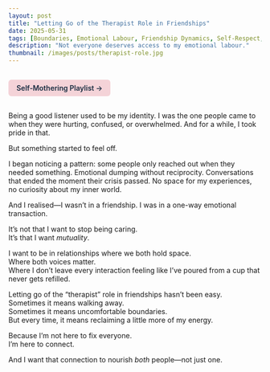 ```yaml
---
layout: post
title: "Letting Go of the Therapist Role in Friendships"
date: 2025-05-31
tags: [Boundaries, Emotional Labour, Friendship Dynamics, Self-Respect, Mutuality]
description: "Not everyone deserves access to my emotional labour."
thumbnail: /images/posts/therapist-role.jpg
---
```


<a href="https://music.youtube.com/playlist?list=PLuO5E1rh5RqIzePJeOjdXo62gwnYJ748_&si=NvtF0mzI9Sx2IoPu&shuffle=1" 
   target="_blank" 
   class="back-button"
   style="display:inline-block; margin: 1rem auto; background-color: #F4D3D8; color: #1A2D41; padding: 0.5rem 1rem; border-radius: 6px; font-weight: 600; text-decoration: none;">
  Self‑Mothering Playlist →
</a>

Being a good listener used to be my identity. I was the one people came to when they were hurting, confused, or overwhelmed. And for a while, I took pride in that.

But something started to feel off.

I began noticing a pattern: some people only reached out when they needed something. Emotional dumping without reciprocity. Conversations that ended the moment their crisis passed. No space for my experiences, no curiosity about my inner world.

And I realised—I wasn’t in a friendship. I was in a one-way emotional transaction.

It’s not that I want to stop being caring.  
It’s that I want *mutuality*.  

I want to be in relationships where we both hold space.  
Where both voices matter.  
Where I don’t leave every interaction feeling like I’ve poured from a cup that never gets refilled.

Letting go of the “therapist” role in friendships hasn’t been easy.  
Sometimes it means walking away.  
Sometimes it means uncomfortable boundaries.  
But every time, it means reclaiming a little more of my energy.

Because I’m not here to fix everyone.  
I’m here to connect.

And I want that connection to nourish *both* people—not just one.
